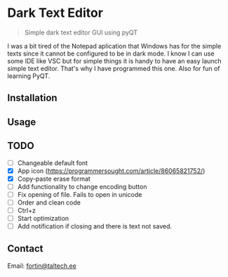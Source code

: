# Dark Text Editor
> Simple dark text editor GUI using pyQT

I was a bit tired of the Notepad aplication that Windows has for the simple texts since it cannot be configured to be in dark mode. I know I can use some IDE like VSC but for simple things it is handy to have an easy launch simple text editor. That's why I have programmed this one. Also for fun of learning PyQT. 

## Installation


## Usage


## TODO
 - [ ] Changeable default font
 - [X] App icon (https://programmersought.com/article/86065821752/)
 - [X] Copy-paste erase format
 - [ ] Add functionality to change encoding button
 - [ ] Fix opening of file. Fails to open in unicode
 - [ ] Order and clean code
 - [ ] Ctrl+z
 - [ ] Start optimization
 - [ ] Add notification if closing and there is text not saved. 

## Contact
Email: <fortin@taltech.ee>